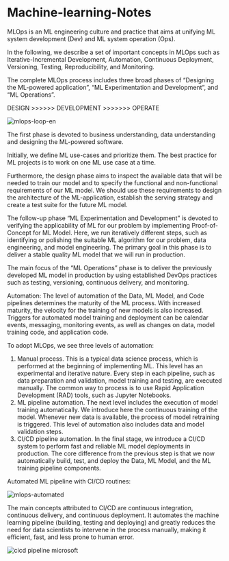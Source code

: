 # Machine-learning-Notes

MLOps is an ML engineering culture and practice that aims at unifying ML system development (Dev) and ML system operation (Ops).

In the following, we describe a set of important concepts in MLOps such as Iterative-Incremental Development, Automation, Continuous Deployment, Versioning, Testing, Reproducibility, and Monitoring.

The complete MLOps process includes three broad phases of “Designing the ML-powered application”, “ML Experimentation and Development”, and “ML Operations”.

DESIGN >>>>>> DEVELOPMENT >>>>>>> OPERATE

![mlops-loop-en](https://user-images.githubusercontent.com/101935492/175368951-ff4a6f4c-cc2d-46f6-a4a8-c750385bc9b9.jpg)

The first phase is devoted to business understanding, data understanding and designing the ML-powered software. 

Initially, we define ML use-cases and prioritize them. 
The best practice for ML projects is to work on one ML use case at a time. 

Furthermore, the design phase aims to inspect the available data that will be needed to train our model and to specify the functional and non-functional requirements of our ML model. 
We should use these requirements to design the architecture of the ML-application, establish the serving strategy and create a test suite for the future ML model.

The follow-up phase “ML Experimentation and Development” is devoted to verifying the applicability of ML for our problem by implementing Proof-of-Concept for ML Model. Here, we run iteratively different steps, such as identifying or polishing the suitable ML algorithm for our problem, data engineering, and model engineering. The primary goal in this phase is to deliver a stable quality ML model that we will run in production.

The main focus of the “ML Operations” phase is to deliver the previously developed ML model in production by using established DevOps practices such as testing, versioning, continuous delivery, and monitoring.


Automation:
The level of automation of the Data, ML Model, and Code pipelines determines the maturity of the ML process. 
With increased maturity, the velocity for the training of new models is also increased. 
Triggers for automated model training and deployment can be calendar events, messaging, monitoring events, as well as changes on data, model training code, and application code.

To adopt MLOps, we see three levels of automation:
1. Manual process. This is a typical data science process, which is performed at the beginning of implementing ML. This level has an experimental and iterative nature. Every step in each pipeline, such as data preparation and validation, model training and testing, are executed manually. The common way to process is to use Rapid Application Development (RAD) tools, such as Jupyter Notebooks.
2. ML pipeline automation. The next level includes the execution of model training automatically. We introduce here the continuous training of the model. Whenever new data is available, the process of model retraining is triggered. This level of automation also includes data and model validation steps.
3. CI/CD pipeline automation. In the final stage, we introduce a CI/CD system to perform fast and reliable ML model deployments in production. The core difference from the previous step is that we now automatically build, test, and deploy the Data, ML Model, and the ML training pipeline components.

Automated ML pipeline with CI/CD routines:

![mlops-automated](https://user-images.githubusercontent.com/101935492/175422911-5f5220b9-2ab6-4836-8735-bd528fabaf84.jpg)

The main concepts attributed to CI/CD are continuous integration, continuous delivery, and continuous deployment. It automates the machine learning pipeline (building, testing and deploying) and greatly reduces the need for data scientists to intervene in the process manually, making it efficient, fast, and less prone to human error.

![cicd pipeline microsoft](https://user-images.githubusercontent.com/101935492/175451597-229cc70e-7982-48d7-ba94-dd7709bfca5d.png)
 
